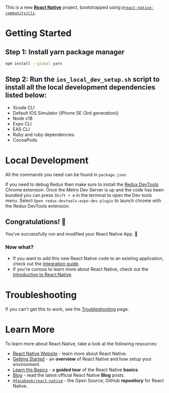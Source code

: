 This is a new [**React Native**](https://reactnative.dev) project, bootstrapped using [`@react-native-community/cli`](https://github.com/react-native-community/cli).

# Getting Started

## Step 1: Install yarn package manager

```bash
npm install --global yarn
```

## Step 2: Run the `ios_local_dev_setup.sh` script to install all the local development dependencies listed below:
 - Xcode CLI
 - Default IOS Simulator (iPhone SE (3rd generation))
 - Node v18
 - Expo CLI
 - EAS CLI
 - Ruby and ruby dependencies
 - CocoaPods


# Local Development

All the commands you need can be found in `package.json`.

If you need to debug Redux then make sure to install the [Redux DevTools](https://chromewebstore.google.com/detail/redux-devtools/lmhkpmbekcpmknklioeibfkpmmfibljd?hl=en) Chrome extension.
Once the Metro Dev Server is up and the code has been bundled you can press `Shift + m` in the terminal to open the Dev tools menu. Select `Open redux-devtools-expo-dev-plugin` to launch chrome with the Redux DevTools extension.

## Congratulations! :tada:

You've successfully run and modified your React Native App. :partying_face:

### Now what?

- If you want to add this new React Native code to an existing application, check out the [Integration guide](https://reactnative.dev/docs/integration-with-existing-apps).
- If you're curious to learn more about React Native, check out the [Introduction to React Native](https://reactnative.dev/docs/getting-started).

# Troubleshooting

If you can't get this to work, see the [Troubleshooting](https://reactnative.dev/docs/troubleshooting) page.

# Learn More

To learn more about React Native, take a look at the following resources:

- [React Native Website](https://reactnative.dev) - learn more about React Native.
- [Getting Started](https://reactnative.dev/docs/environment-setup) - an **overview** of React Native and how setup your environment.
- [Learn the Basics](https://reactnative.dev/docs/getting-started) - a **guided tour** of the React Native **basics**.
- [Blog](https://reactnative.dev/blog) - read the latest official React Native **Blog** posts.
- [`@facebook/react-native`](https://github.com/facebook/react-native) - the Open Source; GitHub **repository** for React Native.
